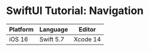 # SwiftUI Tutorial: Navigation

| Platform | Language | Editor |
| --- | --- | --- |
| iOS 16 | Swift 5.7 | Xcode 14 |